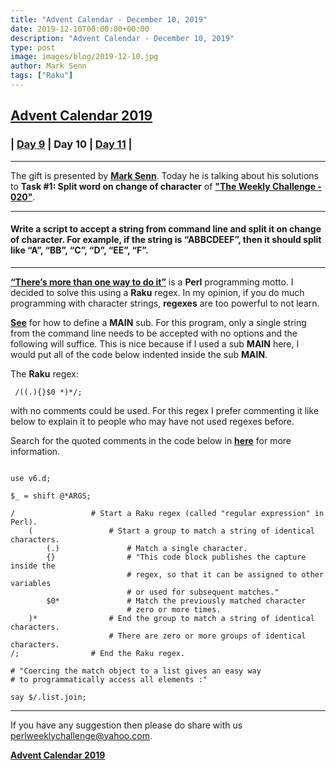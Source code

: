 ```yaml
---
title: "Advent Calendar - December 10, 2019"
date: 2019-12-10T00:00:00+00:00
description: "Advent Calendar - December 10, 2019"
type: post
image: images/blog/2019-12-10.jpg
author: Mark Senn
tags: ["Raku"]
---
```


## [**Advent Calendar 2019**](/blog/advent-calendar-2019)
### | [**Day 9**](/blog/advent-calendar-2019-12-09) | **Day 10** | [**Day 11**](/blog/advent-calendar-2019-12-11) |
***

The gift is presented by [**Mark Senn**](/blog/meet-the-champion-031). Today he is talking about his solutions to **Task #1: Split word on change of character** of **["The Weekly Challenge - 020"](/blog/perl-weekly-challenge-020)**.

***

#### Write a script to accept a string from command line and split it on change of character. For example, if the string is “ABBCDEEF”, then it should split like “A”, “BB”, “C”, “D”, “EE”, “F”.

***

[**“There’s more than one way to do it”**](https://en.wikipedia.org/wiki/There%27s_more_than_one_way_to_do_it) is a **Perl** programming motto. I decided to solve this using a **Raku** regex. In my opinion, if you do much programming with character strings, **regexes** are too powerful to not learn.

[**See**](https://docs.raku.org/routine/MAIN) for how to define a **MAIN** sub. For this program, only a single string from the command line needs to be accepted with no options and the following will suffice. This is nice because if I used a sub **MAIN** here, I would put all of the code below indented inside the sub **MAIN**.

The **Raku** regex:

     /((.){}$0 *)*/;

with no comments could be used. For this regex I prefer commenting it like below to explain it to people who may have not used regexes before.

Search for the quoted comments in the code below in [**here**](https://docs.raku.org/language/regexes) for more information.

```perl6

use v6.d;

$_ = shift @*ARGS;

/                 # Start a Raku regex (called "regular expression" in Perl).
    (                 # Start a group to match a string of identical characters.
        (.)               # Match a single character.
        {}                # "This code block publishes the capture inside the
                          # regex, so that it can be assigned to other variables
                          # or used for subsequent matches."
        $0*               # Match the previously matched character
                          # zero or more times.
    )*                # End the group to match a string of identical characters.
                      # There are zero or more groups of identical characters.
/;                # End the Raku regex.

# "Coercing the match object to a list gives an easy way
# to programmatically access all elements :"

say $/.list.join;

```

***
If you have any suggestion then please do share with us <perlweeklychallenge@yahoo.com>.

[**Advent Calendar 2019**](/blog/advent-calendar-2019)
